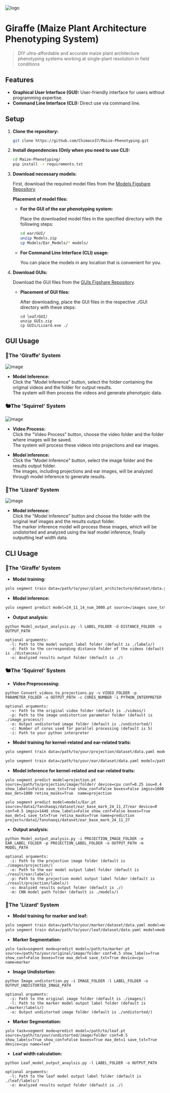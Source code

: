 ![logo](https://github.com/user-attachments/assets/1392e8f6-083a-4b8b-8c88-b227d3edfdba)
# Giraffe (Maize Plant Architecture Phenotyping System)
> DIY ultra-affordable and accurate maize plant architecture phenotyping systems working at single-plant resolution in field conditions

## Features
- **Graphical User Interface (GUI):** User-friendly interface for users without programming expertise.
- **Command Line Interface (CLI):** Direct use via command line.

## Setup

1. **Clone the repository:**
    ```bash
    git clone https://github.com/Chimaco37/Maize-Phenotyping.git
    ```
2. **Install dependencies (Only when you need to use CLI):**

    ```bash
    cd Maize-Phenotyping/
    pip install -r requirements.txt
    ```

3. **Download necessary models:**  

    First, download the required model files from the [Models Figshare Repository](https://doi.org/10.6084/m9.figshare.26282731).
    
    **Placement of model files:**
    
    - **For the GUI of the ear phenotyping system:**
    
      Place the downloaded model files in the specified directory with the following steps:

        ```bash
        cd ear/GUI/
        unzip Models.zip
        cp Models/Ear_Models/* models/
        ```
    
    - **For Command Line Interface (CLI) usage:**
   
      You can place the models in any location that is convenient for you.

4. **Download GUIs:**

    Download the GUI files from the [GUIs Figshare Repository](https://doi.org/10.6084/m9.figshare.26363107).

    - **Placement of GUI files:**
   
      After downloading, place the GUI files in the respective ./GUI directory with these steps:
  
        ```
        cd leaf/GUI/
        unzip GUIs.zip
        cp GUIs/Lizard.exe ./
        ```

## GUI Usage
### 🦒The 'Giraffe' System
![image](https://github.com/user-attachments/assets/6d37a213-d0c5-4445-9cfa-335f4e5c00e6)

- **Model Inference:**  
  Click the "Model Inference" button, select the folder containing the original videos and the folder for output results.  
  The system will then process the videos and generate phenotypic data.

### 🐿️The 'Squirrel' System
![image](https://github.com/user-attachments/assets/b7045c19-be7b-40f4-835d-b8b99b7ed893)

- **Video Process:**  
  Click the "Video Process" button, choose the video folder and the folder where images will be saved.  
  The system will process these videos into projections and ear images.

- **Model inference:**  
  Click the "Model Inference" button, select the image folder and the results output folder.  
  The images, including projections and ear images, will be analyzed through model inference to generate results.


### 🦎The 'Lizard' System
![image](https://github.com/user-attachments/assets/6e06a325-d988-446e-b2c6-13a2b721f2d9)

- **Model inference:**  
  Click the "Model Inference" button and choose the folder with the original leaf images and the results output folder.  
  The marker inference model will process these images, which will be undistorted and analyzed using the leaf model inference, finally outputting leaf width data.


## CLI Usage

### 🦒The 'Giraffe' System

- **Model training:**

```bash
yolo segment train data=/path/to/your/plant_architecture/dataset/data.yaml model=/path/to/your/plant_architecture/model.pt epochs=200 patience=30 batch=64 imgsz=640 device=0 name=plant_architecture_training
```

- **Model inference:**

```bash
yolo segment predict model=24_11_14_num_3000.pt source=/images save_txt=True save=True show_labels=True show_conf=False boxes=True conf=0.5 iou=0.5 imgsz=1440 agnostic_nms=True retina_masks=True device=0 name=prediction project=/data1/fanshaoqi/plant_phenotyping/PA_cls_dataset 
```
- **Output analysis:**
```
python Model_output_analysis.py -l LABEL_FOLDER -d DISTANCE_FOLDER -o OUTPUT_PATH

optional arguments:
  -l: Path to the model output label folder (default is ./labels/)
  -d: Path to the corresponding distance folder of the videos (default is ./distances/)
  -o: Analyzed results output folder (default is ./)
```

### 🐿️The 'Squirrel' System

- **Video Preprocessing:**
```
python Convert_videos_to_projections.py -v VIDEO_FOLDER -p PARAMETER_FOLDER -o OUTPUT_PATH -c CORES_NUMBER -i PYTHON_INTERPRETER

optional arguments:
  -v: Path to the original video folder (default is ./videos/)
  -p: Path to the image undistortion parameter folder (default is ./image_process/)
  -o: Output undistorted image folder (default is ./undistorted/)
  -c: Number of cores used for parallel processing (default is 5)
  -i: Path to your python interpreter
```

- **Model training for kernel-related and ear-related traits:**

```bash
yolo segment train data=/path/to/your/projection/dataset/data.yaml model=/path/to/your/projection/model.pt epochs=200 batch=4 patience=30 device=0,1,2,3 name=projection_model_training

yolo segment train data=/path/to/your/ear/dataset/data.yaml model=/path/to/your/ear/model.pt epochs=200 batch=32 patience=30 device=0 name=ear_model_training
```

- **Model inference for kernel-related and ear-related traits:**

```
yolo segment predict model=projection.pt source=/path/to/projection/image/folder/ device=cpu conf=0.25 iou=0.4 show_labels=False save_txt=True show_conf=False boxes=False imgsz=1600 max_det=1000 retina_masks=True  name=projection

yolo segment predict model=models/Ear.pt source=/data1/fanshaoqi/dataset/ear_base_mark_24_11_27/ear device=0 conf=0.5 imgsz=1440 show_labels=False show_conf=False boxes=True max_det=1 save_txt=True retina_masks=True name=prediction project=/data1/fanshaoqi/dataset/ear_base_mark_24_11_27
```
- **Output analysis:**
```
python Model_output_analysis.py -i PROJECTION_IMAGE_FOLDER -e EAR_LABEL_FOLDER -p PROJECTION_LABEL_FOLDER -o OUTPUT_PATH -m MODEL_PATH

optional arguments:
  -i: Path to the projection image folder (default is ./images/projection/)
  -e: Path to the ear model output label folder (default is ./result/ear/labels/)
  -p: Path to the projection model output label folder (default is ./result/projection/labels/)
  -o: Analyzed results output folder (default is ./)
  -m: CNN model path folder (default is ./models/)
```


### 🦎The 'Lizard' System
- **Model training for marker and leaf:**

```bash
yolo segment train data=/path/to/your/marker/dataset/data.yaml model=model=/path/to/your/marker/model.pt epochs=200 batch=32 device=0 name=marker_model_training
yolo segment train data=/path/to/your/leaf/dataset/data.yaml model=model=/path/to/your/leaf/model.pt epochs=200 batch=32 device=0 name=leaf_model_training
```

- **Marker Segmentation:**

```
yolo task=segment mode=predict model=/path/to/marker.pt source=/path/to/your/original/image/folder conf=0.5 show_labels=True show_conf=False boxes=True max_det=4 save_txt=True device=cpu name=marker
```
- **Image Undistortion:**
```
python Image_undistortion.py -i IMAGE_FOLDER -l LABEL_FOLDER -o OUTPUT_UNDISTORTED_IMAGE_PATH

optional arguments:
  -i: Path to the original image folder (default is ./images/)
  -l: Path to the marker model output label folder (default is ./marker/labels/)
  -o: Output undistorted image folder (default is ./undistorted/)
```
- **Marker Segmentation:**
```
yolo task=segment mode=predict model=/path/to/leaf.pt source=/path/to/your/undistorted/image/folder conf=0.5 show_labels=True show_conf=False boxes=True max_det=1 save_txt=True device=cpu name=leaf
```
- **Leaf width calculation:**
```
python Leaf_model_output_anaylsis.py -l LABEL_FOLDER -o OUTPUT_PATH

optional arguments:
  -l: Path to the leaf model output label folder (default is ./leaf/labels/)
  -o: Analyzed results output folder (default is ./)
```
